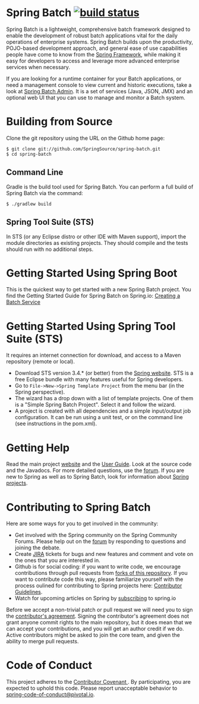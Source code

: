 # Spring Batch [![build status](https://build.spring.io/plugins/servlet/buildStatusImage/BATCH-TRUNK)](https://build.spring.io/browse/BATCH-TRUNK)

Spring Batch is a lightweight, comprehensive batch framework designed to enable the development of robust batch applications vital for the daily operations of enterprise systems.  Spring Batch builds upon the productivity, POJO-based development approach, and general ease of use capabilities people have come to know from the [Spring Framework](https://github.com/SpringSource/spring-framework), while making it easy for developers to access and leverage more advanced enterprise services when necessary.

If you are looking for a runtime container for your Batch applications, or need a management console to view current and historic executions, take a look at [Spring Batch Admin](https://docs.spring.io/spring-batch-admin).  It is a set of services (Java, JSON, JMX) and an optional web UI that you can use to manage and monitor a Batch system.

# Building from Source

Clone the git repository using the URL on the Github home page:

    $ git clone git://github.com/SpringSource/spring-batch.git
    $ cd spring-batch

## Command Line
Gradle is the build tool used for Spring Batch.  You can perform a full build of Spring Batch via the command:

    $ ./gradlew build

## Spring Tool Suite (STS)
In STS (or any Eclipse distro or other IDE with Maven support), import the module directories as existing projects.  They should compile and the tests should run with no additional steps.

# Getting Started Using Spring Boot
This is the quickest way to get started with a new Spring Batch project.  You find the Getting Started Guide for Spring
Batch on Spring.io: [Creating a Batch Service](https://spring.io/guides/gs/batch-processing/)

# Getting Started Using Spring Tool Suite (STS)

It requires an internet connection for download, and access to a Maven repository (remote or local).

* Download STS version 3.4.* (or better) from the [Spring website](https://spring.io/tools/sts/).  STS is a free Eclipse bundle with many features useful for Spring developers.
* Go to `File->New->Spring Template Project` from the menu bar (in the Spring perspective).
* The wizard has a drop down with a list of template projects.  One of them is a "Simple Spring Batch Project".  Select it and follow the wizard.
* A project is created with all dependencies and a simple input/output job configuration.  It can be run using a unit test, or on the command line (see instructions in the pom.xml).

# Getting Help

Read the main project [website](https://projects.spring.io/spring-batch/) and the [User Guide](https://docs.spring.io/spring-batch/trunk/reference/). Look at the source code and the Javadocs.  For more detailed questions, use the [forum](https://forum.spring.io/forum/spring-projects/batch).  If you are new to Spring as well as to Spring Batch, look for information about [Spring projects](https://spring.io/projects).

# Contributing to Spring Batch

Here are some ways for you to get involved in the community:

* Get involved with the Spring community on the Spring Community Forums.  Please help out on the [forum](https://forum.spring.io/forum/spring-projects/batch) by responding to questions and joining the debate.
* Create [JIRA](https://jira.spring.io/browse/BATCH) tickets for bugs and new features and comment and vote on the ones that you are interested in.
* Github is for social coding: if you want to write code, we encourage contributions through pull requests from [forks of this repository](https://help.github.com/forking/).  If you want to contribute code this way, please familiarize yourself with the process oulined for contributing to Spring projects here: [Contributor Guidelines](https://github.com/SpringSource/spring-integration/wiki/Contributor-Guidelines).
* Watch for upcoming articles on Spring by [subscribing](feed://assets.spring.io/drupal/node/feed.xml) to spring.io

Before we accept a non-trivial patch or pull request we will need you to sign the [contributor's agreement](https://support.springsource.com/spring_committer_signup).  Signing the contributor's agreement does not grant anyone commit rights to the main repository, but it does mean that we can accept your contributions, and you will get an author credit if we do.  Active contributors might be asked to join the core team, and given the ability to merge pull requests.

# Code of Conduct
 This project adheres to the [Contributor Covenant ](https://github.com/spring-projects/spring-batch/blob/master/CODE_OF_CONDUCT.adoc). By participating, you  are expected to uphold this code. Please report unacceptable behavior to spring-code-of-conduct@pivotal.io.
 